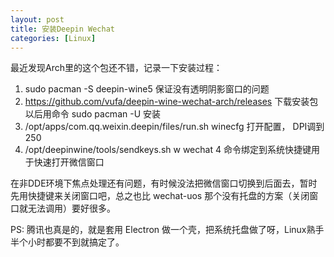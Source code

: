```yaml
---
layout: post
title: 安装Deepin Wechat
categories: [Linux]
---
```


最近发现Arch里的这个包还不错，记录一下安装过程：

1. sudo pacman -S deepin-wine5 保证没有透明阴影窗口的问题
2. https://github.com/vufa/deepin-wine-wechat-arch/releases 下载安装包以后用命令 sudo pacman -U 安装
3. /opt/apps/com.qq.weixin.deepin/files/run.sh winecfg 打开配置， DPI调到 250
4. /opt/deepinwine/tools/sendkeys.sh w wechat 4 命令绑定到系统快捷键用于快速打开微信窗口

在非DDE环境下焦点处理还有问题，有时候没法把微信窗口切换到后面去，暂时先用快捷键来关闭窗口吧，总之也比 wechat-uos 那个没有托盘的方案（关闭窗口就无法调用）要好很多。

PS: 腾讯也真是的，就是套用 Electron 做一个壳，把系统托盘做了呀，Linux熟手半个小时都要不到就搞定了。

